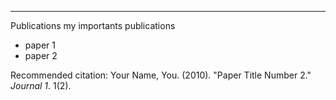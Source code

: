---
Publications
my importants publications
- paper 1
- paper 2

Recommended citation: Your Name, You. (2010). "Paper Title Number 2." <i>Journal 1</i>. 1(2).